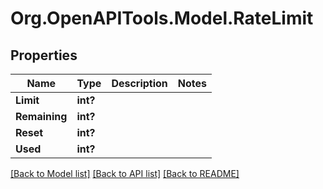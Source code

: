 # Org.OpenAPITools.Model.RateLimit

## Properties

Name | Type | Description | Notes
------------ | ------------- | ------------- | -------------
**Limit** | **int?** |  | 
**Remaining** | **int?** |  | 
**Reset** | **int?** |  | 
**Used** | **int?** |  | 

[[Back to Model list]](../README.md#documentation-for-models) [[Back to API list]](../README.md#documentation-for-api-endpoints) [[Back to README]](../README.md)

